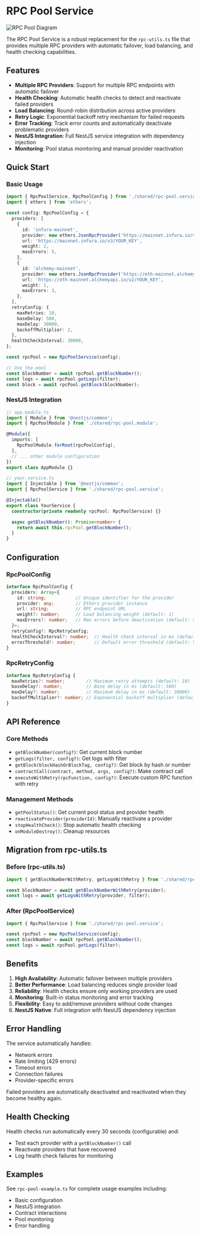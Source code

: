 # RPC Pool Service

![RPC Pool Diagram](../../public/rpc-pool-diagram.png)


The RPC Pool Service is a robust replacement for the `rpc-utils.ts` file that provides multiple RPC providers with automatic failover, load balancing, and health checking capabilities.

## Features

- **Multiple RPC Providers**: Support for multiple RPC endpoints with automatic failover
- **Health Checking**: Automatic health checks to detect and reactivate failed providers
- **Load Balancing**: Round-robin distribution across active providers
- **Retry Logic**: Exponential backoff retry mechanism for failed requests
- **Error Tracking**: Track error counts and automatically deactivate problematic providers
- **NestJS Integration**: Full NestJS service integration with dependency injection
- **Monitoring**: Pool status monitoring and manual provider reactivation

## Quick Start

### Basic Usage

```typescript
import { RpcPoolService, RpcPoolConfig } from './shared/rpc-pool.service';
import { ethers } from 'ethers';

const config: RpcPoolConfig = {
  providers: [
    {
      id: 'infura-mainnet',
      provider: new ethers.JsonRpcProvider('https://mainnet.infura.io/v3/YOUR_KEY'),
      url: 'https://mainnet.infura.io/v3/YOUR_KEY',
      weight: 2,
      maxErrors: 5,
    },
    {
      id: 'alchemy-mainnet',
      provider: new ethers.JsonRpcProvider('https://eth-mainnet.alchemyapi.io/v2/YOUR_KEY'),
      url: 'https://eth-mainnet.alchemyapi.io/v2/YOUR_KEY',
      weight: 1,
      maxErrors: 3,
    },
  ],
  retryConfig: {
    maxRetries: 10,
    baseDelay: 500,
    maxDelay: 30000,
    backoffMultiplier: 2,
  },
  healthCheckInterval: 30000,
};

const rpcPool = new RpcPoolService(config);

// Use the pool
const blockNumber = await rpcPool.getBlockNumber();
const logs = await rpcPool.getLogs(filter);
const block = await rpcPool.getBlock(blockNumber);
```

### NestJS Integration

```typescript
// app.module.ts
import { Module } from '@nestjs/common';
import { RpcPoolModule } from './shared/rpc-pool.module';

@Module({
  imports: [
    RpcPoolModule.forRoot(rpcPoolConfig),
  ],
  // ... other module configuration
})
export class AppModule {}

// your.service.ts
import { Injectable } from '@nestjs/common';
import { RpcPoolService } from './shared/rpc-pool.service';

@Injectable()
export class YourService {
  constructor(private readonly rpcPool: RpcPoolService) {}

  async getBlockNumber(): Promise<number> {
    return await this.rpcPool.getBlockNumber();
  }
}
```

## Configuration

### RpcPoolConfig

```typescript
interface RpcPoolConfig {
  providers: Array<{
    id: string;           // Unique identifier for the provider
    provider: any;        // Ethers provider instance
    url: string;          // RPC endpoint URL
    weight?: number;      // Load balancing weight (default: 1)
    maxErrors?: number;   // Max errors before deactivation (default: 5)
  }>;
  retryConfig?: RpcRetryConfig;
  healthCheckInterval?: number;  // Health check interval in ms (default: 30000)
  errorThreshold?: number;       // Default error threshold (default: 5)
}
```

### RpcRetryConfig

```typescript
interface RpcRetryConfig {
  maxRetries?: number;        // Maximum retry attempts (default: 10)
  baseDelay?: number;         // Base delay in ms (default: 500)
  maxDelay?: number;          // Maximum delay in ms (default: 30000)
  backoffMultiplier?: number; // Exponential backoff multiplier (default: 2)
}
```

## API Reference

### Core Methods

- `getBlockNumber(config?)`: Get current block number
- `getLogs(filter, config?)`: Get logs with filter
- `getBlock(blockHashOrBlockTag, config?)`: Get block by hash or number
- `contractCall(contract, method, args, config?)`: Make contract call
- `executeWithRetry(rpcFunction, config?)`: Execute custom RPC function with retry

### Management Methods

- `getPoolStatus()`: Get current pool status and provider health
- `reactivateProvider(providerId)`: Manually reactivate a provider
- `stopHealthCheck()`: Stop automatic health checking
- `onModuleDestroy()`: Cleanup resources

## Migration from rpc-utils.ts

### Before (rpc-utils.ts)
```typescript
import { getBlockNumberWithRetry, getLogsWithRetry } from './shared/rpc-utils';

const blockNumber = await getBlockNumberWithRetry(provider);
const logs = await getLogsWithRetry(provider, filter);
```

### After (RpcPoolService)
```typescript
import { RpcPoolService } from './shared/rpc-pool.service';

const rpcPool = new RpcPoolService(config);
const blockNumber = await rpcPool.getBlockNumber();
const logs = await rpcPool.getLogs(filter);
```

## Benefits

1. **High Availability**: Automatic failover between multiple providers
2. **Better Performance**: Load balancing reduces single provider load
3. **Reliability**: Health checks ensure only working providers are used
4. **Monitoring**: Built-in status monitoring and error tracking
5. **Flexibility**: Easy to add/remove providers without code changes
6. **NestJS Native**: Full integration with NestJS dependency injection

## Error Handling

The service automatically handles:
- Network errors
- Rate limiting (429 errors)
- Timeout errors
- Connection failures
- Provider-specific errors

Failed providers are automatically deactivated and reactivated when they become healthy again.

## Health Checking

Health checks run automatically every 30 seconds (configurable) and:
- Test each provider with a `getBlockNumber()` call
- Reactivate providers that have recovered
- Log health check failures for monitoring

## Examples

See `rpc-pool-example.ts` for complete usage examples including:
- Basic configuration
- NestJS integration
- Contract interactions
- Pool monitoring
- Error handling 